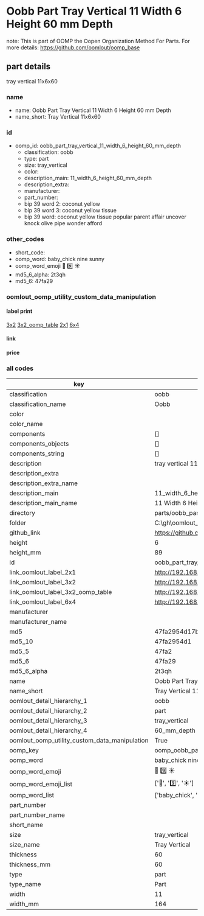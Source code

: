 # Oobb Part Tray Vertical 11 Width 6 Height 60 mm Depth  

note: This is part of OOMP the Oopen Organization Method For Parts. For more details: https://github.com/oomlout/oomp_base

##  part details
  



tray vertical 11x6x60



### name
* name: Oobb Part Tray Vertical 11 Width 6 Height 60 mm Depth
* name_short: Tray Vertical 11x6x60 
### id
* oomp_id: oobb_part_tray_vertical_11_width_6_height_60_mm_depth
  * classification: oobb
  * type: part
  * size: tray_vertical
  * color: 
  * description_main: 11_width_6_height_60_mm_depth
  * description_extra: 
  * manufacturer: 
  * part_number: 
  * bip 39 word 2: coconut yellow
  * bip 39 word 3: coconut yellow tissue
  * bip 39 word: coconut yellow tissue popular parent affair uncover knock olive pipe wonder afford

### other_codes
* short_code: 
* oomp_word: baby_chick nine sunny
* oomp_word_emoji :baby_chick: :nine: :sunny:
* md5_6_alpha: 2t3qh
* md5_6: 47fa29






### oomlout_oomp_utility_custom_data_manipulation
#### label print
[3x2](http://192.168.1.245:1112/?label=oomp%202t3qh)
[3x2_oomp_table](http://192.168.1.108:1112/?label=oomp%202t3qh)
[2x1](http://192.168.1.242:1112/?label=oomp%202t3qh)
[6x4](http://192.168.1.55:1112/?label=oomp%202t3qh)    

#### link

                              

#### price







### all codes 
| key | value |  
| --- | --- |  
| classification | oobb |  
| classification_name | Oobb |  
| color |  |  
| color_name |  |  
| components | [] |  
| components_objects | [] |  
| components_string | [] |  
| description | tray vertical 11x6x60 |  
| description_extra |  |  
| description_extra_name |  |  
| description_main | 11_width_6_height_60_mm_depth |  
| description_main_name | 11 Width 6 Height 60 mm Depth |  
| directory | parts/oobb_part_tray_vertical_11_width_6_height_60_mm_depth |  
| folder | C:\gh\oomlout_oobb_version_4_generated_parts\parts\oobb_part_tray_vertical_11_width_6_height_60_mm_depth |  
| github_link | https://github.com/oomlout/oomlout_oomp_part_src/tree/main/parts/oobb_part_tray_vertical_11_width_6_height_60_mm_depth |  
| height | 6 |  
| height_mm | 89 |  
| id | oobb_part_tray_vertical_11_width_6_height_60_mm_depth |  
| link_oomlout_label_2x1 | http://192.168.1.242:1112/?label=oomp%202t3qh |  
| link_oomlout_label_3x2 | http://192.168.1.245:1112/?label=oomp%202t3qh |  
| link_oomlout_label_3x2_oomp_table | http://192.168.1.108:1112/?label=oomp%202t3qh |  
| link_oomlout_label_6x4 | http://192.168.1.55:1112/?label=oomp%202t3qh |  
| manufacturer |  |  
| manufacturer_name |  |  
| md5 | 47fa2954d17bdd9411501a83c5bfc167 |  
| md5_10 | 47fa2954d1 |  
| md5_5 | 47fa2 |  
| md5_6 | 47fa29 |  
| md5_6_alpha | 2t3qh |  
| name | Oobb Part Tray Vertical 11 Width 6 Height 60 mm Depth |  
| name_short | Tray Vertical 11x6x60  |  
| oomlout_detail_hierarchy_1 | oobb |  
| oomlout_detail_hierarchy_2 | part |  
| oomlout_detail_hierarchy_3 | tray_vertical |  
| oomlout_detail_hierarchy_4 | 60_mm_depth |  
| oomlout_oomp_utility_custom_data_manipulation | True |  
| oomp_key | oomp_oobb_part_tray_vertical_11_width_6_height_60_mm_depth |  
| oomp_word | baby_chick nine sunny |  
| oomp_word_emoji | :baby_chick: :nine: :sunny: |  
| oomp_word_emoji_list | [':baby_chick:', ':nine:', ':sunny:'] |  
| oomp_word_list | ['baby_chick', 'nine', 'sunny'] |  
| part_number |  |  
| part_number_name |  |  
| short_name |  |  
| size | tray_vertical |  
| size_name | Tray Vertical |  
| thickness | 60 |  
| thickness_mm | 60 |  
| type | part |  
| type_name | Part |  
| width | 11 |  
| width_mm | 164 |  
